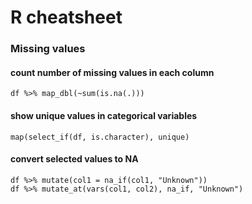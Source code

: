 # R cheatsheet

### Missing values

#### count number of missing values in each column
`df %>% map_dbl(~sum(is.na(.)))`

#### show unique values in categorical variables
`map(select_if(df, is.character), unique)`

#### convert selected values to NA
`df %>% mutate(col1 = na_if(col1, "Unknown"))`      
`df %>% mutate_at(vars(col1, col2), na_if, "Unknown")`
